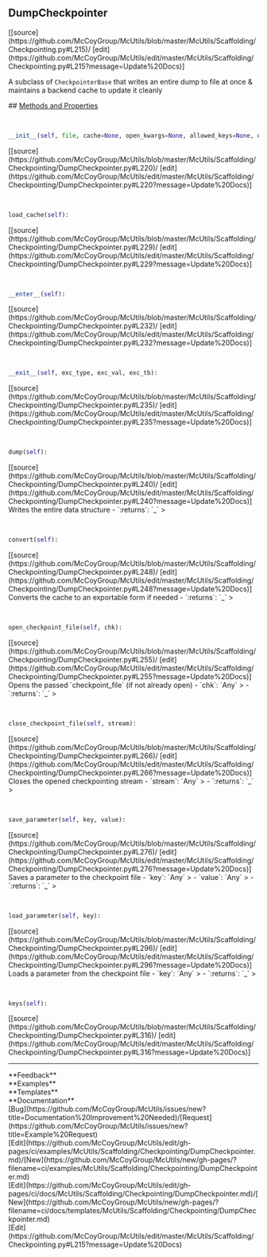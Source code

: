 ## <a id="McUtils.McUtils.Scaffolding.Checkpointing.DumpCheckpointer">DumpCheckpointer</a> 

<div class="docs-source-link" markdown="1">
[[source](https://github.com/McCoyGroup/McUtils/blob/master/McUtils/Scaffolding/Checkpointing.py#L215)/
[edit](https://github.com/McCoyGroup/McUtils/edit/master/McUtils/Scaffolding/Checkpointing.py#L215?message=Update%20Docs)]
</div>

A subclass of `CheckpointerBase` that writes an entire dump to file at once & maintains
a backend cache to update it cleanly







<div class="collapsible-section">
 <div class="collapsible-section collapsible-section-header" markdown="1">
## <a class="collapse-link" data-toggle="collapse" href="#methods" markdown="1"> Methods and Properties</a> <a class="float-right" data-toggle="collapse" href="#methods"><i class="fa fa-chevron-down"></i></a>
 </div>
 <div class="collapsible-section collapsible-section-body collapse show" id="methods" markdown="1">
 
<a id="McUtils.McUtils.Scaffolding.Checkpointing.DumpCheckpointer.__init__" class="docs-object-method">&nbsp;</a> 
```python
__init__(self, file, cache=None, open_kwargs=None, allowed_keys=None, omitted_keys=None): 
```
<div class="docs-source-link" markdown="1">
[[source](https://github.com/McCoyGroup/McUtils/blob/master/McUtils/Scaffolding/Checkpointing/DumpCheckpointer.py#L220)/
[edit](https://github.com/McCoyGroup/McUtils/edit/master/McUtils/Scaffolding/Checkpointing/DumpCheckpointer.py#L220?message=Update%20Docs)]
</div>


<a id="McUtils.McUtils.Scaffolding.Checkpointing.DumpCheckpointer.load_cache" class="docs-object-method">&nbsp;</a> 
```python
load_cache(self): 
```
<div class="docs-source-link" markdown="1">
[[source](https://github.com/McCoyGroup/McUtils/blob/master/McUtils/Scaffolding/Checkpointing/DumpCheckpointer.py#L229)/
[edit](https://github.com/McCoyGroup/McUtils/edit/master/McUtils/Scaffolding/Checkpointing/DumpCheckpointer.py#L229?message=Update%20Docs)]
</div>


<a id="McUtils.McUtils.Scaffolding.Checkpointing.DumpCheckpointer.__enter__" class="docs-object-method">&nbsp;</a> 
```python
__enter__(self): 
```
<div class="docs-source-link" markdown="1">
[[source](https://github.com/McCoyGroup/McUtils/blob/master/McUtils/Scaffolding/Checkpointing/DumpCheckpointer.py#L232)/
[edit](https://github.com/McCoyGroup/McUtils/edit/master/McUtils/Scaffolding/Checkpointing/DumpCheckpointer.py#L232?message=Update%20Docs)]
</div>


<a id="McUtils.McUtils.Scaffolding.Checkpointing.DumpCheckpointer.__exit__" class="docs-object-method">&nbsp;</a> 
```python
__exit__(self, exc_type, exc_val, exc_tb): 
```
<div class="docs-source-link" markdown="1">
[[source](https://github.com/McCoyGroup/McUtils/blob/master/McUtils/Scaffolding/Checkpointing/DumpCheckpointer.py#L235)/
[edit](https://github.com/McCoyGroup/McUtils/edit/master/McUtils/Scaffolding/Checkpointing/DumpCheckpointer.py#L235?message=Update%20Docs)]
</div>


<a id="McUtils.McUtils.Scaffolding.Checkpointing.DumpCheckpointer.dump" class="docs-object-method">&nbsp;</a> 
```python
dump(self): 
```
<div class="docs-source-link" markdown="1">
[[source](https://github.com/McCoyGroup/McUtils/blob/master/McUtils/Scaffolding/Checkpointing/DumpCheckpointer.py#L240)/
[edit](https://github.com/McCoyGroup/McUtils/edit/master/McUtils/Scaffolding/Checkpointing/DumpCheckpointer.py#L240?message=Update%20Docs)]
</div>
Writes the entire data structure
  - `:returns`: `_`
    >


<a id="McUtils.McUtils.Scaffolding.Checkpointing.DumpCheckpointer.convert" class="docs-object-method">&nbsp;</a> 
```python
convert(self): 
```
<div class="docs-source-link" markdown="1">
[[source](https://github.com/McCoyGroup/McUtils/blob/master/McUtils/Scaffolding/Checkpointing/DumpCheckpointer.py#L248)/
[edit](https://github.com/McCoyGroup/McUtils/edit/master/McUtils/Scaffolding/Checkpointing/DumpCheckpointer.py#L248?message=Update%20Docs)]
</div>
Converts the cache to an exportable form if needed
  - `:returns`: `_`
    >


<a id="McUtils.McUtils.Scaffolding.Checkpointing.DumpCheckpointer.open_checkpoint_file" class="docs-object-method">&nbsp;</a> 
```python
open_checkpoint_file(self, chk): 
```
<div class="docs-source-link" markdown="1">
[[source](https://github.com/McCoyGroup/McUtils/blob/master/McUtils/Scaffolding/Checkpointing/DumpCheckpointer.py#L255)/
[edit](https://github.com/McCoyGroup/McUtils/edit/master/McUtils/Scaffolding/Checkpointing/DumpCheckpointer.py#L255?message=Update%20Docs)]
</div>
Opens the passed `checkpoint_file` (if not already open)
  - `chk`: `Any`
    > 
  - `:returns`: `_`
    >


<a id="McUtils.McUtils.Scaffolding.Checkpointing.DumpCheckpointer.close_checkpoint_file" class="docs-object-method">&nbsp;</a> 
```python
close_checkpoint_file(self, stream): 
```
<div class="docs-source-link" markdown="1">
[[source](https://github.com/McCoyGroup/McUtils/blob/master/McUtils/Scaffolding/Checkpointing/DumpCheckpointer.py#L266)/
[edit](https://github.com/McCoyGroup/McUtils/edit/master/McUtils/Scaffolding/Checkpointing/DumpCheckpointer.py#L266?message=Update%20Docs)]
</div>
Closes the opened checkpointing stream
  - `stream`: `Any`
    > 
  - `:returns`: `_`
    >


<a id="McUtils.McUtils.Scaffolding.Checkpointing.DumpCheckpointer.save_parameter" class="docs-object-method">&nbsp;</a> 
```python
save_parameter(self, key, value): 
```
<div class="docs-source-link" markdown="1">
[[source](https://github.com/McCoyGroup/McUtils/blob/master/McUtils/Scaffolding/Checkpointing/DumpCheckpointer.py#L276)/
[edit](https://github.com/McCoyGroup/McUtils/edit/master/McUtils/Scaffolding/Checkpointing/DumpCheckpointer.py#L276?message=Update%20Docs)]
</div>
Saves a parameter to the checkpoint file
  - `key`: `Any`
    > 
  - `value`: `Any`
    > 
  - `:returns`: `_`
    >


<a id="McUtils.McUtils.Scaffolding.Checkpointing.DumpCheckpointer.load_parameter" class="docs-object-method">&nbsp;</a> 
```python
load_parameter(self, key): 
```
<div class="docs-source-link" markdown="1">
[[source](https://github.com/McCoyGroup/McUtils/blob/master/McUtils/Scaffolding/Checkpointing/DumpCheckpointer.py#L296)/
[edit](https://github.com/McCoyGroup/McUtils/edit/master/McUtils/Scaffolding/Checkpointing/DumpCheckpointer.py#L296?message=Update%20Docs)]
</div>
Loads a parameter from the checkpoint file
  - `key`: `Any`
    > 
  - `:returns`: `_`
    >


<a id="McUtils.McUtils.Scaffolding.Checkpointing.DumpCheckpointer.keys" class="docs-object-method">&nbsp;</a> 
```python
keys(self): 
```
<div class="docs-source-link" markdown="1">
[[source](https://github.com/McCoyGroup/McUtils/blob/master/McUtils/Scaffolding/Checkpointing/DumpCheckpointer.py#L316)/
[edit](https://github.com/McCoyGroup/McUtils/edit/master/McUtils/Scaffolding/Checkpointing/DumpCheckpointer.py#L316?message=Update%20Docs)]
</div>
 </div>
</div>












---


<div markdown="1" class="text-secondary">
<div class="container">
  <div class="row">
   <div class="col" markdown="1">
**Feedback**   
</div>
   <div class="col" markdown="1">
**Examples**   
</div>
   <div class="col" markdown="1">
**Templates**   
</div>
   <div class="col" markdown="1">
**Documentation**   
</div>
   <div class="col" markdown="1">
   
</div>
   <div class="col" markdown="1">
   
</div>
   <div class="col" markdown="1">
   
</div>
</div>
  <div class="row">
   <div class="col" markdown="1">
[Bug](https://github.com/McCoyGroup/McUtils/issues/new?title=Documentation%20Improvement%20Needed)/[Request](https://github.com/McCoyGroup/McUtils/issues/new?title=Example%20Request)   
</div>
   <div class="col" markdown="1">
[Edit](https://github.com/McCoyGroup/McUtils/edit/gh-pages/ci/examples/McUtils/Scaffolding/Checkpointing/DumpCheckpointer.md)/[New](https://github.com/McCoyGroup/McUtils/new/gh-pages/?filename=ci/examples/McUtils/Scaffolding/Checkpointing/DumpCheckpointer.md)   
</div>
   <div class="col" markdown="1">
[Edit](https://github.com/McCoyGroup/McUtils/edit/gh-pages/ci/docs/McUtils/Scaffolding/Checkpointing/DumpCheckpointer.md)/[New](https://github.com/McCoyGroup/McUtils/new/gh-pages/?filename=ci/docs/templates/McUtils/Scaffolding/Checkpointing/DumpCheckpointer.md)   
</div>
   <div class="col" markdown="1">
[Edit](https://github.com/McCoyGroup/McUtils/edit/master/McUtils/Scaffolding/Checkpointing.py#L215?message=Update%20Docs)   
</div>
   <div class="col" markdown="1">
   
</div>
   <div class="col" markdown="1">
   
</div>
   <div class="col" markdown="1">
   
</div>
</div>
</div>
</div>